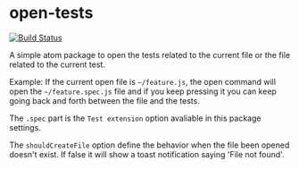 # open-tests

[![Build Status](https://travis-ci.org/guilhermelimak/open-tests.svg?branch=master)](https://travis-ci.org/guilhermelimak/open-tests)

A simple atom package to open the tests related to the current file or the file related to the current test.

Example:
If the current open file is `~/feature.js`, the open command will open the `~/feature.spec.js` file and if you keep pressing it you can keep going back and forth between the file and the tests.

The `.spec` part is the `Test extension` option avaliable in this package settings.

The `shouldCreateFile` option define the behavior when the file been opened doesn't exist. If false it will show a toast notification saying 'File not found'.
